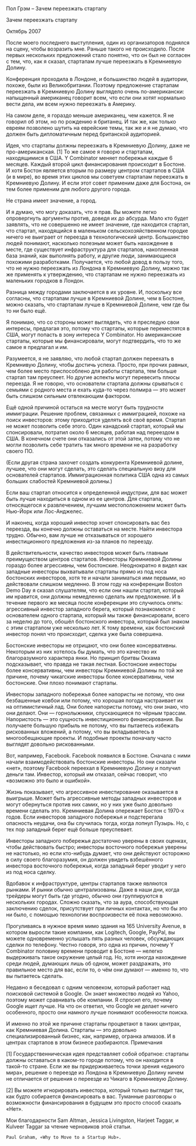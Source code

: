 

Пол Грэм – Зачем переезжать стартапу

Зачем переезжать стартапу

Октябрь 2007

После моего последнего выступления, один из организаторов поднялся на сцену, чтобы возразить мне. Раньше такого не происходило. После первых нескольких предложений стало понятно, что он был не согласен с тем, что, как я сказал, стартапам лучше переезжать в Кремниевую Долину.

Конференция проходила в Лондоне, и большинство людей в аудитории, похоже, были из Великобритании. Поэтому предложение стартапам переезжать в Кремниевую Долину выглядело очень по-американски: напыщенный американец говорит всем, что если они хотят нормально вести дела, им всем нужно переезжать в Америку.

На самом деле, я гораздо меньше американец, чем кажется. Я не говорил об этом, но по рождению я британец. И так же, как только евреям позволено шутить на еврейские темы, так же и я не думаю, что должен быть дипломатичным перед британской аудиторией.

Идея, что стартапы должны переезжать в Кремниевую Долину, даже не про-американская. [1] То же самое я говорю и стартапам, находящимися в США. Y Combinator меняет побережья каждые 6 месяцев. Каждый второй цикл финансирования происходит в Бостоне. И хотя Бостон является вторым по размеру центром стартапов в США (и в мире), во время этих циклов мы советуем стартапам переезжать в Кремниевую Долину. И если этот совет применим даже для Бостона, он тем более применим для любого другого города.

Не страна имеет значение, а город.

И я думаю, что могу доказать, что я прав. Вы можете легко опровергнуть аргументы против, доведя их до абсурда. Мало кто будет заявлять, что не совершенно не имеет значение, где находится стартап, что стартап, находящийся в маленьком сельскохозяйственном городке ничего не выиграет от переезда в технологический центр. Большинство людей понимают, насколько полезным может быть нахождение в месте, где существует инфраструктура для стартапов, накопленная база знаний, как выполнять работу, и другие люди, занимающиеся похожими разработками. Получается, что любой довод в пользу того, что не нужно переезжать из Лондона в Кремниевую Долину, можно так же применять к утверждению, что стартапам не нужно переезжать из маленьких городков в Лондон.

Разница между городами заключается в их уровне. И, поскольку все согласны, что стартапам лучше в Кремниевой Долине, чем в Бостоне, можно сказать, что стартапам лучше в Кремниевой Долине, чем где бы то ни было ещё.

Я понимаю, что со стороны может выглядеть, что я преследую свои интересы, предлагая это, потому что стартапы, которые переместятся в США, могут попасть в зону интереса Y Combinator. Но американские стартапы, которые мы финансировали, могут подтвердить, что то же самое я предлагал и им.

Разумеется, я не заявляю, что любой стартап должен переехать в Кремнивую Долину, чтобы достичь успеха. Просто, при прочих равных, чем более место приспособлено для работы стартапа, тем больше стартап там преуспеет. Но другие аспекты могут перевесить плюсы переезда. Я не говорю, что основатели стартапа должны срываться с семьями с родного места и ехать куда-то через полмира — это может быть слишком сильным отвлекающим фактором.

Ещё одной причиной остаться на месте могут быть трудности иммиграции. Решение проблем, связанных с иммиграцией, похоже на поиск инвесторов: этому приходится уделять всё своё время. Стартап не может позволить себе этого. Один канадский стартап, который мы спонсировали, потратил около 6 месяцев, работая над переездом в США. В конечном счете они отказались от этой затеи, потому что не могли позволить себе тратить так много времени не на разработку своего ПО.

(Если другая страна захочет создать конкурента Кремниевой долине, лучшее, что они могут сделать, это сделать специальную визу для основателей стартапов. Иммиграционная политика США одна из самых больших слабостей Кремниевой долины.)

Если ваш стартап относится к определенной индустрии, для вас может быть лучше находиться в одном из ее центров. Для стартапа, относящегося к развлечением, лучшим местоположением может быть Нью-Йорк или Лос-Анджелес.

И наконец, когда хороший инвестор хочет спонсировать вас без переезда, вы конечно должны оставаться на месте. Найти инвестора трудно. Обычно, вам лучше не отказываться от хорошего инвестиционного предложения из-за планов по переезду.

В действительности, качество инвесторов может быть главным преимуществом центров стартапов. Инвесторы Кремниевой Долины гораздо более агрессивны, чем бостонские. Неоднократно я видел как западные инвесторы выхватывали стартапы прямо из под носа бостонских инвесторов, хотя те и начали заниматься ими первыми, но действовали слишком медленно. В этом году на конференции Boston Demo Day я сказал слушателям, что если они нашли стартап, который им нравится, они должны немедленно сделать им предложение. И в течение первого же месяца после конференции это случилось опять: агрессивный инвестор западного берега, который познакомился с основателем одного стартапа, который мы также финансировали, всего за неделю до того, обошёл бостонского инвестора, который был знаком с этим стартапом уже несколько лет. К тому времени, как бостонский инвестор понял что происходит, сделка уже была совершена.

Бостонские инвесторы не отрицают, что они более консервативны. Некоторым из них хотелось бы думать, что это качество их благоразумного характера янки. Но принцип бритвы Оккама подсказывает, что правда не такая лестная. Бостонские инвесторы более консервативны, чем инвесторы Кремниевой Долины по той же причине, почему чикагские инвесторы более консервативны, чем бостонские. Они плохо понимают стартапы.

Инвесторы западного побережья более напористы не потому, что они безбашенные ковбои или потому, что хорошая погода настраивает их на оптимистичный лад. Они более напористы потому, что они знаю, что они делают. Они — горнолыжники, спускающиеся по чёрным трассам. Напористость — это сущность инвестиционного финансирования. Вы получаете большую прибыль не потому, что вы пытаетесь избежать рискованных вложений, а потому, что вы вкладываетесь в многообещающие проекты. И подобные проекты поначалу часто выглядят довольно рискованными.

Вот, например, Facebook. Facebook появился в Бостоне. Сначала с ними начали взаимодействовать бостонские инвесторы. Но они сказали «нет», поэтому Facebook переехал в Кремниевую Долину и получил деньги там. Инвестор, который им отказал, сейчас говорит, что «возможно это было и ошибкой».

Жизнь показывает, что агрессивное инвестирование оказывается в выигрыше. Может быть агрессивные методы западных инвесторов и могут обернуться против них самих, но у них уже было довольно времени сделать это. Кремниевая Долина опережает Бостон с 1970-х годов. Если инвесторов западного побережья и подстерегала опасность неудачи, она бы случилась тогда, когда лопнул Пузырь. Но, с тех пор западный берег ещё больше преуспевает.

Инвесторы западного побережья достаточно уверены в своих оценках, чтобы действовать быстро; инвесторы восточного побережья уверены не настолько, но если кто-нибудь думает, что они действуют осторожно в силу своего благоразумия, он должен увидеть взбешённого инвестора восточного побережья, когда западный берег уводит у него из под носа сделку.

Вдобавок к инфраструктуре, центры стартапов также являются рынками. И рынки обычно централизованы. Даже в наши дни, когда трейдеры могут быть где угодно, обычно они группируются в нескольких городах. Сложно сказать, что за аура, способствующая заключению сделок, присутствует при личных контактах, но что бы это ни было, с помощью технологии воспроизвести её пока невозможно.

Прогуливаясь в нужное время мимо здания на 165 University Avenue, в котором выросли такие компании, как Logitech, Google, PayPal, вы можете одновременно услышать пять разных человек, обсуждающих сделки по телефону. Честно говоря, это одна из причин, почему Y Combinator половину времени проводит в Бостоне — нелегко выдерживать такое окружение целый год. Но, хотя иногда нахождение среди людей, думающих лишь об одном, может раздражать, это правильное место для вас, если то, о чём они думают — именно то, что вы пытаетесь сделать.

Недавно я беседовал с одним человеком, который работает над поисковой системой в Google. Он знает множество людей из Yahoo, поэтому может сравнивать обе компании. Я спросил его, почему Google ищет лучше. На что он ответил, что Google не делает ничего особенного, просто они намного лучше понимают особенности поиска.

И именно по этой же причине стартапы процветают в таких центрах, как Кремниевая Долина. Стартапы — это довольно специализированный бизнес, как, например, огранка алмазов. И в центрах стартапов в этом бизнесе разбираются.
Примечания

[1] Государственническая идея представляет собой обратное: стартапы должны оставаться в каком-то городе потому, что он находится в такой-то стране. Если же вы придерживаетесь точки зрения «единого мира», решение о переезде из Лондона в Кремниевую Долину ничем не отличается от решения о переезде из Чикаго в Кремниевую Долину.

[2] Вы можете игнорировать инвестора, который только выглядит так, как будто собирается финансировать в вас. Туманные разговоры о возможности финансирования в будущем это просто способ сказать «Нет».

Мои благодарности Sam Altman, Jessica Livingston, Harjeet Taggar, и Kulveer Taggar за чтение черновиков этой статьи.

    Paul Graham, «Why to Move to a Startup Hub».
